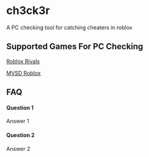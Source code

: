 
# ch3ck3r

A PC checking tool for catching cheaters in roblox



## Supported Games For PC Checking

[Roblox Rivals](https://www.roblox.com/games/87224703310554/RIVALS)

[MVSD Roblox](https://www.roblox.com/games/12355337193/Murderers-VS-Sheriffs-DUELS)




## FAQ

#### Question 1

Answer 1

#### Question 2

Answer 2

